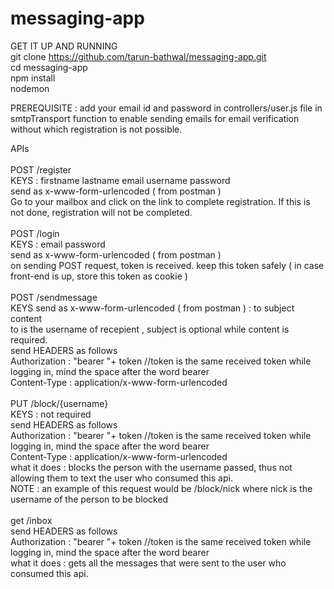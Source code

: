 # messaging-app

GET IT UP AND RUNNING<br />
git clone https://github.com/tarun-bathwal/messaging-app.git<br />
cd messaging-app<br />
npm install<br />
nodemon<br />

PREREQUISITE : add your email id and password in controllers/user.js file in smtpTransport function to enable sending emails for email verification without which registration is not possible. <br />

APIs<br />
<br />
POST /register <br />
KEYS : firstname lastname email username password <br />
send as x-www-form-urlencoded ( from postman ) <br />
Go to your mailbox and click on the link to complete registration. If this is not done, registration will not be completed.
<br /><br />
POST /login<br />
KEYS : email password<br />
send as x-www-form-urlencoded ( from postman )<br />
on sending POST request, token is received. keep this token safely ( in case front-end is up, store this token as cookie )
<br /><br />
POST /sendmessage<br />
KEYS send as x-www-form-urlencoded ( from postman ) : to subject content<br />
to is the username of recepient , subject is optional while content is required.<br />
send HEADERS as follows<br />
Authorization : "bearer "+ token //token is the same received token while logging in, mind the space after the word bearer<br />
Content-Type : application/x-www-form-urlencoded<br />
<br />
PUT /block/{username}<br />
KEYS : not required<br />
send HEADERS as follows<br />
Authorization : "bearer "+ token //token is the same received token while logging in, mind the space after the word bearer<br />
Content-Type : application/x-www-form-urlencoded<br />
what it does : blocks the person with the username passed, thus not allowing them to text the user who consumed this api.<br />
NOTE : an example of this request would be /block/nick where nick is the username of the person to be blocked<br />
<br />
get /inbox<br />
send HEADERS as follows<br />
Authorization : "bearer "+ token //token is the same received token while logging in, mind the space after the word bearer<br />
what it does : gets all the messages that were sent to the user who consumed this api.<br />




